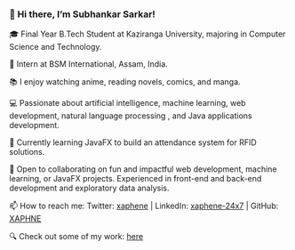 ### 👋 Hi there, I’m Subhankar Sarkar!

🎓 Final Year B.Tech Student at Kaziranga University, majoring in Computer Science and Technology.

🏢 Intern at BSM International, Assam, India.

📚 I enjoy watching anime, reading novels, comics, and manga.

💻 Passionate about artificial intelligence, machine learning, web development, natural language processing , and Java applications development.

🔭 Currently learning JavaFX to build an attendance system for RFID solutions.

🌱 Open to collaborating on fun and impactful web development, machine learning, or JavaFX projects. Experienced in front-end and back-end development and exploratory data analysis.

📫 How to reach me: Twitter: [xaphene](https://twitter.com/xaphene) | LinkedIn: [xaphene-24x7](https://www.linkedin.com/in/xaphene-24x7/) | GitHub: [XAPHNE](https://github.com/XAPHNE)

🔍 Check out some of my work: [here](https://github.com/XAPHNE?tab=repositories)

